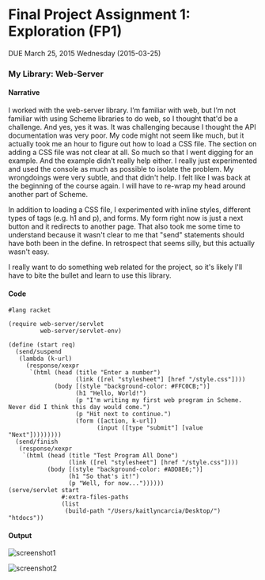 # Final Project Assignment 1: Exploration (FP1) 
DUE March 25, 2015 Wednesday (2015-03-25)

### My Library: Web-Server

#### Narrative

I worked with the web-server library. I’m familiar with web, but I’m not familiar with using Scheme libraries to do web, so I thought that'd be a challenge. And yes, yes it was. It was challenging because I thought the API documentation was very poor. My code might not seem like much, but it actually took me an hour to figure out how to load a CSS file. The section on adding a CSS file was not clear at all. So much so that I went digging for an example. And the example didn’t really help either. I really just experimented and used the console as much as possible to isolate the problem. My wrongdoings were very subtle, and that didn't help. I felt like I was back at the beginning of the course again. I will have to re-wrap my head around another part of Scheme.

In addition to loading a CSS file, I experimented with inline styles, different types of tags (e.g. h1 and p), and forms. My form right now is just a next button and it redirects to another page. That also took me some time to understand because it wasn't clear to me that "send" statements should have both been in the define. In retrospect that seems silly, but this actually wasn't easy.

I really want to do something web related for the project, so it's likely I'll have to bite the bullet and learn to use this library.

#### Code
```
#lang racket

(require web-server/servlet
         web-server/servlet-env)

(define (start req)
  (send/suspend
   (lambda (k-url)
     (response/xexpr
      `(html (head (title "Enter a number")
                   (link ([rel "stylesheet"] [href "/style.css"])))
             (body [(style "background-color: #FFC0CB;")]
                   (h1 "Hello, World!")
                   (p "I'm writing my first web program in Scheme. Never did I think this day would come.")
                   (p "Hit next to continue.")
                   (form ([action, k-url])
                         (input ([type "submit"] [value "Next"]))))))))
  (send/finish
   (response/xexpr
    `(html (head (title "Test Program All Done")
                 (link ([rel "stylesheet"] [href "/style.css"])))
           (body [(style "background-color: #ADD8E6;")]
                 (h1 "So that's it!")
                 (p "Well, for now..."))))))
(serve/servlet start
               #:extra-files-paths
               (list
                (build-path "/Users/kaitlyncarcia/Desktop/") "htdocs"))
```

#### Output

![screenshot1](http://weblab.cs.uml.edu/~kcarcia/output1.png)

![screenshot2](http://weblab.cs.uml.edu/~kcarcia/output2.png)
